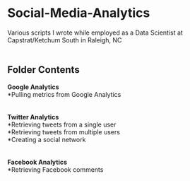 # Social-Media-Analytics
Various scripts I wrote while employed as a Data Scientist at Capstrat/Ketchum South in Raleigh, NC
<br>
<br>
## Folder Contents<br>
**Google Analytics**<br>
*Pulling metrics from Google Analytics<br>
<br><br>
**Twitter Analytics**<br>
*Retrieving tweets from a single user<br>
*Retrieving tweets from multiple users<br>
*Creating a social network<br>
<br><br>
**Facebook Analytics**<br>
*Retrieving Facebook comments
